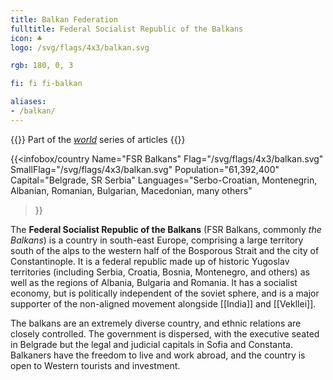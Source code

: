 ```yaml
---
title: Balkan Federation
fulltitle: Federal Socialist Republic of the Balkans
icon: ♣️
logo: /svg/flags/4x3/balkan.svg

rgb: 180, 0, 3

fi: fi fi-balkan

aliases:
- /balkan/
---
```

{{<note series>}}
 Part of the *[world](/world/)* series of articles
{{</note>}}

{{<infobox/country
     Name="FSR Balkans"
     Flag="/svg/flags/4x3/balkan.svg"
     SmallFlag="/svg/flags/4x3/balkan.svg"
     Population="61,392,400"
     Capital="Belgrade, SR Serbia"
     Languages="Serbo-Croatian, Montenegrin, Albanian, Romanian, Bulgarian, Macedonian, many others"
 >}}

The **<span class="fi fi-balkan"></span> Federal Socialist Republic of the Balkans** (FSR Balkans, commonly *the Balkans*) is a country in south-east Europe, comprising a large territory south of the alps to the western half of the Bosporous Strait and the city of Constantinople. It is a federal republic made up of historic Yugoslav territories (including Serbia, Croatia, Bosnia, Montenegro, and others) as well as the regions of Albania, Bulgaria and Romania. It has a socialist economy, but is politically independent of the soviet sphere, and is a major supporter of the non-aligned movement alongside [[India]] and [[Vekllei]].

The balkans are an extremely diverse country, and ethnic relations are closely controlled. The government is dispersed, with the executive seated in Belgrade but the legal and judicial capitals in Sofia and Constanta. Balkaners have the freedom to live and work abroad, and the country is open to Western tourists and investment.

